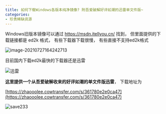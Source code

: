 ```yaml
---
title: 如何下载Windows各版本纯净镜像? 附吾爱破解好评如潮的迅雷单文件版~
categories:
- 珍贵稀缺资源
---
```




Windows旧版本镜像可以通过 https://msdn.itellyou.cn/ 找到， 但里面提供的下载链接都是 ed2k 格式， 有些下载器下载很慢， 有些直接不支持ed2k格式



![image-20210727164242713](https://cdn.fangyuanxiaozhan.com/assets/1627375375157Wz00Gcx2.png)

目前国内下载ed2k最快的下载器还是迅雷



![迅雷](https://cdn.fangyuanxiaozhan.com/assets/1627375428984s7QCk5Wr.png)



**这里提供一个从吾爱破解收来的好评如潮的单文件版迅雷**， 下载地址为



[https://zhaooolee.cowtransfer.com/s/361780e2e0ca47](https://zhaooolee.cowtransfer.com/s/361780e2e0ca47)



![save233](https://cdn.fangyuanxiaozhan.com/assets/16273758882666GKpANjB.gif)







